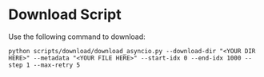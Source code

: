 # Download Script
Use the following command to download:
```
python scripts/download/download_asyncio.py --download-dir "<YOUR DIR HERE>" --metadata "<YOUR FILE HERE>" --start-idx 0 --end-idx 1000 --step 1 --max-retry 5
```